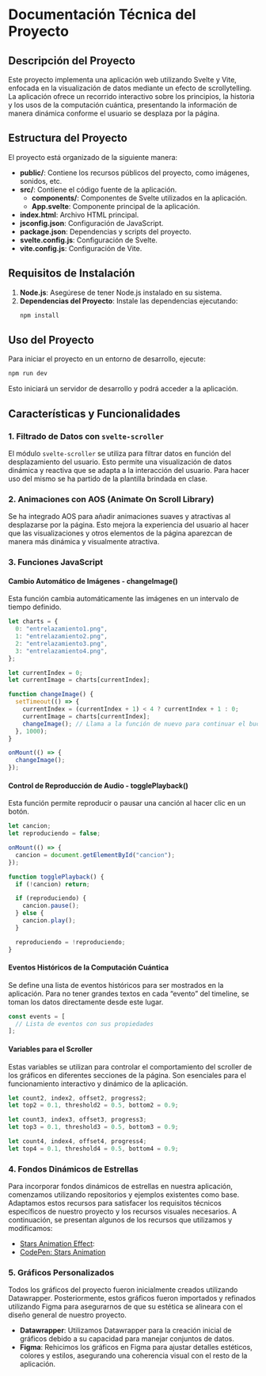 # Documentación Técnica del Proyecto

## Descripción del Proyecto
Este proyecto implementa una aplicación web utilizando Svelte y Vite, enfocada en la visualización de datos mediante un efecto de scrollytelling. La aplicación ofrece un recorrido interactivo sobre los principios, la historia y los usos de la computación cuántica, presentando la información de manera dinámica conforme el usuario se desplaza por la página.

## Estructura del Proyecto
El proyecto está organizado de la siguiente manera:

- **public/**: Contiene los recursos públicos del proyecto, como imágenes, sonidos, etc.
- **src/**: Contiene el código fuente de la aplicación.
  - **components/**: Componentes de Svelte utilizados en la aplicación.
  - **App.svelte**: Componente principal de la aplicación.
- **index.html**: Archivo HTML principal.
- **jsconfig.json**: Configuración de JavaScript.
- **package.json**: Dependencias y scripts del proyecto.
- **svelte.config.js**: Configuración de Svelte.
- **vite.config.js**: Configuración de Vite.

## Requisitos de Instalación
1. **Node.js**: Asegúrese de tener Node.js instalado en su sistema.
2. **Dependencias del Proyecto**: Instale las dependencias ejecutando:
   ```bash
   npm install
   ```

## Uso del Proyecto
Para iniciar el proyecto en un entorno de desarrollo, ejecute:
```bash
npm run dev
```
Esto iniciará un servidor de desarrollo y podrá acceder a la aplicación.

## Características y Funcionalidades

### 1. Filtrado de Datos con `svelte-scroller`
El módulo `svelte-scroller` se utiliza para filtrar datos en función del desplazamiento del usuario. Esto permite una visualización de datos dinámica y reactiva que se adapta a la interacción del usuario. Para hacer uso del mismo se ha partido de la plantilla brindada en clase.


### 2. Animaciones con AOS (Animate On Scroll Library)
Se ha integrado AOS para añadir animaciones suaves y atractivas al desplazarse por la página. Esto mejora la experiencia del usuario al hacer que las visualizaciones y otros elementos de la página aparezcan de manera más dinámica y visualmente atractiva.


### 3. Funciones JavaScript

#### Cambio Automático de Imágenes - changeImage()
Esta función cambia automáticamente las imágenes en un intervalo de tiempo definido.

```javascript
let charts = {
  0: "entrelazamiento1.png",
  1: "entrelazamiento2.png",
  2: "entrelazamiento3.png",
  3: "entrelazamiento4.png",
};

let currentIndex = 0;
let currentImage = charts[currentIndex];

function changeImage() {
  setTimeout(() => {
    currentIndex = (currentIndex + 1) < 4 ? currentIndex + 1 : 0;
    currentImage = charts[currentIndex];
    changeImage(); // Llama a la función de nuevo para continuar el bucle
  }, 1000);
}

onMount(() => {
  changeImage();
});
```

#### Control de Reproducción de Audio - togglePlayback()
Esta función permite reproducir o pausar una canción al hacer clic en un botón.

```javascript
let cancion;
let reproduciendo = false;

onMount(() => {
  cancion = document.getElementById("cancion");
});

function togglePlayback() {
  if (!cancion) return;

  if (reproduciendo) {
    cancion.pause();
  } else {
    cancion.play();
  }

  reproduciendo = !reproduciendo;
}
```

#### Eventos Históricos de la Computación Cuántica 
Se define una lista de eventos históricos para ser mostrados en la aplicación. Para no tener grandes textos en cada “evento” del timeline, se toman los datos directamente desde este lugar.

```javascript
const events = [
  // Lista de eventos con sus propiedades
];
```

#### Variables para el Scroller
Estas variables se utilizan para controlar el comportamiento del scroller de los gráficos en diferentes secciones de la página. Son esenciales para el funcionamiento interactivo y dinámico de la aplicación.

```javascript
let count2, index2, offset2, progress2;
let top2 = 0.1, threshold2 = 0.5, bottom2 = 0.9;

let count3, index3, offset3, progress3;
let top3 = 0.1, threshold3 = 0.5, bottom3 = 0.9;

let count4, index4, offset4, progress4;
let top4 = 0.1, threshold4 = 0.5, bottom4 = 0.9;
```

### 4. Fondos Dinámicos de Estrellas
Para incorporar fondos dinámicos de estrellas en nuestra aplicación, comenzamos utilizando repositorios y ejemplos existentes como base. Adaptamos estos recursos para satisfacer los requisitos técnicos específicos de nuestro proyecto y los recursos visuales necesarios. A continuación, se presentan algunos de los recursos que utilizamos y modificamos:

- [Stars Animation Effect](https://github.com/kaizhelam/stars-animation-effect/): 
- [CodePen: Stars Animation](https://codepen.io/sarazond/pen/LYGbwj)

### 5. Gráficos Personalizados

Todos los gráficos del proyecto fueron inicialmente creados utilizando Datawrapper. Posteriormente, estos gráficos fueron importados y refinados utilizando Figma para asegurarnos de que su estética se alineara con el diseño general de nuestro proyecto.

- **Datawrapper**: Utilizamos Datawrapper para la creación inicial de gráficos debido a su capacidad para manejar conjuntos de datos.
- **Figma**: Rehicimos los gráficos en Figma para ajustar detalles estéticos, colores y estilos, asegurando una coherencia visual con el resto de la aplicación.

